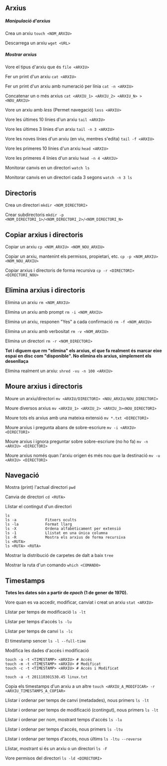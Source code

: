 
## Arxius

##### Manipulació d'arxius

Crea un arxiu
``touch <NOM_ARXIU>``

Descarrega un arxiu
``wget <URL>``

##### Mostrar arxius

Vore el tipus d'arxiu que és
``file <ARXIU>``

Fer un print d'un arxiu
``cat <ARXIU>``

Fer un print d'un arxiu amb numeració per línia
``cat -n <ARXIU>``

Concatenar un o més arxius
``cat <ARXIU_1> <ARXIU_2> <ARXIU_N> > <NOU_ARXIU>``

Vore un arxiu amb *less* (Permet navegació)
``less <ARXIU>``

Vore les últimes 10 línies d'un arxiu
``tail <ARXIU>``

Vore les últimes 3 línies d'un arxiu
``tail -n 3 <ARXIU>``

Vore les noves línies d'un arxiu (en viu, mentres s'edita)
``tail -f <ARXIU>``

Vore les primeres 10 línies d'un arxiu
``head <ARXIU>``

Vore les primeres 4 línies d'un arxiu
``head -n 4 <ARXIU>``

Monitorar canvis en un directori
``watch ls``

Monitorar canvis en un directori cada 3 segons
``watch -n 3 ls``

## Directoris

Crea un directori
``mkdir <NOM_DIRECTORI>``

Crear subdirectoris
``mkdir -p <NOM_DIRECTORI_1>/<NOM_DIRECTORI_2>/<NOM_DIRECTORI_N>``

## Copiar arxius i directoris

Copiar un arxiu
``cp <NOM_ARXIU> <NOM_NOU_ARXIU>``

Copiar un arxiu, mantenint els permisos, propietari, etc.
``cp -p <NOM_ARXIU> <NOM_NOU_ARXIU>``

Copiar arxius i directoris de forma recursiva
``cp -r <DIRECTORI> <DIRECTORI_NOU> ``

## Elimina arxius i directoris

Elimina un arxiu
``rm <NOM_ARXIU>``

Elimina un arxiu amb prompt
``rm -i <NOM_ARXIU>``

Elimina un arxiu, responen "Yes" a cada confirmació
``rm -f <NOM_ARXIU>``

Elimina un arxiu amb verbositat
``rm -v <NOM_ARXIU>``

Elimina un directori
``rm -r <NOM_DIRECTORI>``

**Tot i diguem que rm "elimina" els arxius, el que fa realment és marcar eixe espai en disc com "disponible". No elimina els arxius, simplement els desenllaça**

Elimina realment un arxiu:
``shred -vu -n 100 <ARXIU>``

## Moure arxius i directoris

Moure un arxiu/directori
``mv <ARXIU/DIRECTORI> <NOU_ARXIU/NOU_DIRECTORI>``

Moure diversos arxius
``mv <ARXIU_1> <ARXIU_2> <ARXIU_3><NOU_DIRECTORI>``

Moure tots els arxius amb una mateixa extensió
``mv *.txt <DIRECTORI>``

Moure arxius i pregunta abans de sobre-escriure
``mv -i <ARXIU> <DIRECTORI>``

Moure arxius i ignora preguntar sobre sobre-escriure (no ho fa)
``mv -n <ARXIU> <DIRECTORI>``

Moure arxius només quan l'arxiu origen és més nou que la destinació
``mv -u <ARXIU> <DIRECTORI>``

## Navegació

Mostra (print) l'actual directori
``pwd``

Canvia de directori
``cd <RUTA>``

Llistar el contingut d'un directori
```
ls
ls -a             Fitxers ocults
ls -la            Format llarg
ls -X             Ordena alfabèticament per extensió
ls -1             Llistat en una única columna
ls -R             Mostra els arxius de forma recursiva
ls <RUTA>
ls <RUTA> <RUTA> 
```

Mostrar la distribució de carpetes de dalt a baix
``tree``

Mostrar la ruta d'un comando
``which <COMANDO>``

## Timestamps

**Totes les dates són a partir de *epoch* (1 de gener de 1970).**

Vore quan es va accedir, modificar, canviat i creat un arxiu
``stat <ARXIU>``

Llistar per temps de modificació
``ls -lt``

Llistar per temps d'accés
``ls -lu``

Llistar per temps de canvi
``ls -lc``

El timestamp sencer
``ls -l --full-time``

Modifica les dades d'accés i modificació
```
touch -a -t <TIMESTAMP> <ARXIU> # Accés
touch -m -t <TIMESTAMP> <ARXIU> # Modificat
touch -c -t <TIMESTAMP> <ARXIU> # Accés i Modificat

touch -a -t 201110301530.45 linux.txt
```

Copia els timestamps d'un arxiu a un altre
``touch <ARXIU_A_MODIFICAR> -r <ARXIU_TIMESTAMPS_A_COPIAR>`` 

Llistar i ordenar per temps de canvi (metadades), nous primers
``ls -lt``

Llistar i ordenar per temps de modificació (contingut), nous primers
``ls -lt``

Llistar i ordenar per nom, mostrant temps d'accés
``ls -lu``

Llistar i ordenar per temps d'accés, nous primers
``ls -ltu``

Llistar i ordenar per temps d'accés, nous últims
``ls -ltu --reverse``

Llistar, mostrant si és un arxiu o un directori
``ls -F``

Vore permisos del directori
``ls -ld <DIRECTORI>``